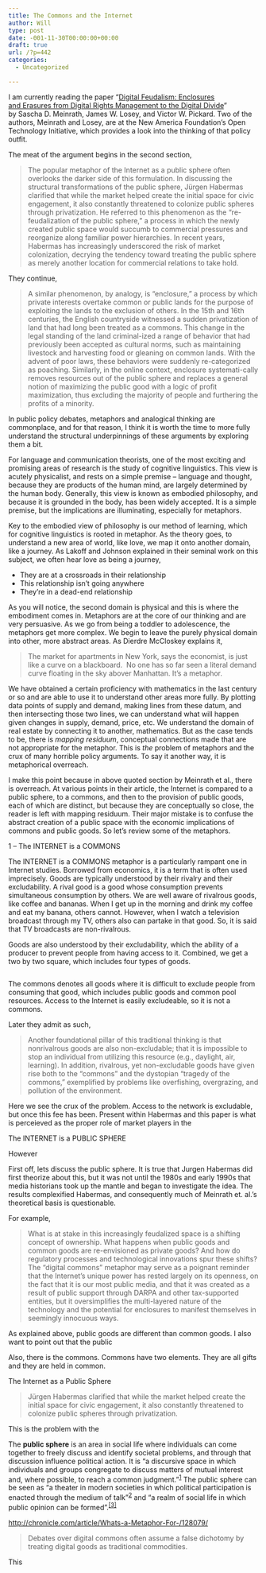 ```yaml
---
title: The Commons and the Internet
author: Will
type: post
date: -001-11-30T00:00:00+00:00
draft: true
url: /?p=442
categories:
  - Uncategorized

---
```

I am currently reading the paper &#8220;[Digital Feudalism: Enclosures and Erasures from Digital Rights Management to the Digital Divide][1]&#8221; by Sascha D. Meinrath, James W. Losey, and Victor W. Pickard. Two of the authors, Meinrath and Losey, are at the New America Foundation’s Open Technology Initiative, which provides a look into the thinking of that policy outfit.

The meat of the argument begins in the second section,

> The popular metaphor of the Internet as a public sphere often overlooks the darker side of this formulation. In discussing the structural transformations of the public sphere, Jürgen Habermas clarified that while the market helped create the initial space for civic engagement, it also constantly threatened to colonize public spheres through privatization. He referred to this phenomenon as the “re-feudalization of the public sphere,” a process in which the newly created public space would succumb to commercial pressures and reorganize along familiar power hierarchies. In recent years, Habermas has increasingly underscored the risk of market colonization, decrying the tendency toward treating the public sphere as merely another location for commercial relations to take hold.

They continue,

> A similar phenomenon, by analogy, is “enclosure,” a process by which private interests overtake common or public lands for the purpose of exploiting the lands to the exclusion of others. In the 15th and 16th centuries, the English countryside witnessed a sudden privatization of land that had long been treated as a commons. This change in the legal standing of the land criminal-ized a range of behavior that had previously been accepted as cultural norms, such as maintaining livestock and harvesting food or gleaning on common lands. With the advent of poor laws, these behaviors were suddenly re-categorized as poaching. Similarly, in the online context, enclosure systemati-cally removes resources out of the public sphere and replaces a general notion of maximizing the public good with a logic of profit maximization, thus excluding the majority of people and furthering the profits of a minority.

In public policy debates, metaphors and analogical thinking are commonplace, and for that reason, I think it is worth the time to more fully understand the structural underpinnings of these arguments by exploring them a bit.

For language and communication theorists, one of the most exciting and promising areas of research is the study of cognitive linguistics. This view is acutely physicalist, and rests on a simple premise &#8211; language and thought, because they are products of the human mind, are largely determined by the human body. Generally, this view is known as embodied philosophy, and because it is grounded in the body, has been widely accepted. It is a simple premise, but the implications are illuminating, especially for metaphors.

Key to the embodied view of philosophy is our method of learning, which for cognitive linguistics is rooted in metaphor. As the theory goes, to understand a new area of world, like love, we map it onto another domain, like a journey. As Lakoff and Johnson explained in their seminal work on this subject, we often hear love as being a journey,

  * They are at a crossroads in their relationship
  * This relationship isn&#8217;t going anywhere
  * They&#8217;re in a dead-end relationship

As you will notice, the second domain is physical and this is where the embodiment comes in. Metaphors are at the core of our thinking and are very persuasive. As we go from being a toddler to adolescence, the metaphors get more complex. We begin to leave the purely physical domain into other, more abstract areas. As Dierdre McCloskey explains it,

> The market for apartments in New York, says the economist, is just like a curve on a blackboard.  No one has so far seen a literal demand curve floating in the sky abover Manhattan. It&#8217;s a metaphor.

We have obtained a certain proficiency with mathematics in the last century or so and are able to use it to understand other areas more fully. By plotting data points of supply and demand, making lines from these datum, and then intersecting those two lines, we can understand what will happen given changes in supply, demand, price, etc. We understand the domain of real estate by connecting it to another, mathematics. But as the case tends to be, there is _mapping residuum_, conceptual connections made that are not appropriate for the metaphor. This is _the_ problem of metaphors and the crux of many horrible policy arguments. To say it another way, it is metaphorical overreach.

I make this point because in above quoted section by Meinrath et al., there is overreach. At various points in their article, the Internet is compared to a public sphere, to a commons, and then to the provision of public goods, each of which are distinct, but because they are conceptually so close, the reader is left with mapping residuum. Their major mistake is to confuse the abstract creation of a public space with the economic implications of commons and public goods. So let&#8217;s review some of the metaphors.

1 &#8211; The INTERNET is a COMMONS

The INTERNET is a COMMONS metaphor is a particularly rampant one in Internet studies. Borrowed from economics, it is a term that is often used imprecisely. Goods are typically understood by their rivalry and their excludability. A rival good is a good whose consumption prevents simultaneous consumption by others. We are well aware of rivalrous goods, like coffee and bananas. When I get up in the morning and drink my coffee and eat my banana, others cannot. However, when I watch a television broadcast through my TV, others also can partake in that good. So, it is said that TV broadcasts are non-rivalrous.

Goods are also understood by their excludability, which the ability of a producer to prevent people from having access to it. Combined, we get a two by two square, which includes four types of goods.

[<img class="alignnone size-full wp-image-480" title="excludable" src="http://blog.williamrinehart.com/wp-content/uploads/2011/07/excludable.bmp" alt="" />][2]

The commons denotes all goods where it is difficult to exclude people from consuming that good, which includes public goods and common pool resources. Access to the Internet is easily excludeable, so it is not a commons.

Later they admit as such,

> Another foundational pillar of this traditional thinking is that nonrivalrous goods are also non-excludable; that it is impossible to stop an individual from utilizing this resource (e.g., daylight, air, learning). In addition, rivalrous, yet non-excludable goods have given rise both to the “commons” and the dystopian “tragedy of the commons,” exemplified by problems like overfishing, overgrazing, and pollution of the environment.

Here we see the crux of the problem. Access to the network is excludable, but once this fee has been. Present within Habermas and this paper is what is perceieved as the proper role of market players in the

The INTERNET is a PUBLIC SPHERE

However

First off, lets discuss the public sphere. It is true that Jurgen Habermas did first theorize about this, but it was not until the 1980s and early 1990s that media historians took up the mantle and began to investigate the idea. The results complexified Habermas, and consequently much of Meinrath et. al.&#8217;s theoretical basis is questionable.

For example,

> What is at stake in this increasingly feudalized space is a shifting concept of ownership. What happens when public goods and common goods are re-envisioned as private goods? And how do regulatory processes and technological innovations spur these shifts? The “digital commons” metaphor may serve as a poignant reminder that the Internet’s unique power has rested largely on its openness, on the fact that it is our most public media, and that it was created as a result of public support through DARPA and other tax-supported entities, but it oversimplifies the multi-layered nature of the technology and the potential for enclosures to manifest themselves in seemingly innocuous ways.

As explained above, public goods are different than common goods. I also want to point out that the public

Also, there is the commons. Commons have two elements. They are all gifts and they are held in common.

The Internet as a Public Sphere

> Jürgen Habermas clarified that while the market helped create the initial space for civic engagement, it also constantly threatened to colonize public spheres through privatization.

This is the problem with the

The **public sphere** is an area in social life where individuals can come together to freely discuss and identify societal problems, and through that discussion influence political action. It is &#8220;a discursive space in which individuals and groups congregate to discuss matters of mutual interest and, where possible, to reach a common judgment.&#8221;<sup id="cite_ref-0"><a href="http://en.wikipedia.org/wiki/Public_sphere#cite_note-0">[1]</a></sup> The public sphere can be seen as &#8220;a theater in modern societies in which political participation is enacted through the medium of talk&#8221;<sup id="cite_ref-1"><a href="http://en.wikipedia.org/wiki/Public_sphere#cite_note-1">[2]</a></sup> and &#8220;a realm of social life in which public opinion can be formed&#8221;.<sup id="cite_ref-2"><a href="http://en.wikipedia.org/wiki/Public_sphere#cite_note-2">[3]</a></sup>

http://chronicle.com/article/Whats-a-Metaphor-For-/128079/

> Debates over digital commons often assume a false dichotomy by treating digital goods as traditional commodities.

This

&nbsp;

 [1]: http://commlaw.cua.edu/res/docs/08-v19-2-Meinrath-Final.pdf
 [2]: http://blog.williamrinehart.com/wp-content/uploads/2011/07/excludable.bmp
